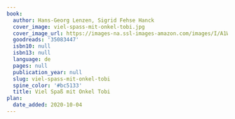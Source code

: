 ```yaml
---
book:
  author: Hans-Georg Lenzen, Sigrid Fehse Hanck
  cover_image: viel-spass-mit-onkel-tobi.jpg
  cover_image_url: https://images-na.ssl-images-amazon.com/images/I/A1WdZ3q3EjL.jpg
  goodreads: '35083447'
  isbn10: null
  isbn13: null
  language: de
  pages: null
  publication_year: null
  slug: viel-spass-mit-onkel-tobi
  spine_color: '#bc5133'
  title: Viel Spaß mit Onkel Tobi
plan:
  date_added: 2020-10-04
---
```

